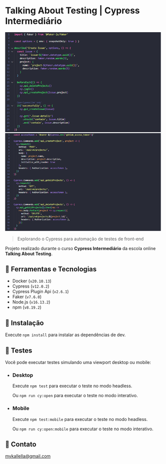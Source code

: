 # Talking About Testing | Cypress Intermediário

![preview](./preview1.png)
![preview](./preview2.png)
 
 > Explorando o Cypress para automação de testes de front-end

 Projeto realizado durante o curso **Cypress Intermediário** da escola online **Talking About Testing**.

## 🔧 Ferramentas e Tecnologias

- Docker (`v20.10.13`)
- Cypress (`v12.0.2`)
- Cypress Plugin Api (`v2.6.1`)
- Faker (`v7.6.0`)
- Node.js (`v16.13.2`)
- npm (`v8.19.2`)


## 🔧 Instalação

Execute `npm install` para instalar as dependências de dev.


## 🔧 Testes

Você pode executar testes simulando uma viewport desktop ou mobile:

- ### Desktop

	Execute `npm test` para executar o teste no modo headless.

	Ou `npm run cy:open` para executar o teste no modo interativo.

- ### Mobile

	Execute `npm test:mobile` para executar o teste no modo headless.

	Ou `npm run cy:open:mobile` para executar o teste no modo interativo.


## 🔗 Contato

mykallella@gmail.com
